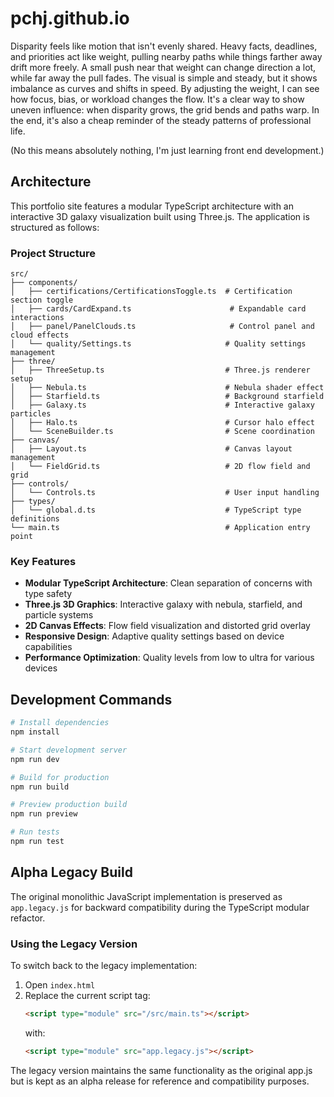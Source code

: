 # pchj.github.io

Disparity feels like motion that isn't evenly shared. Heavy facts, deadlines, and priorities act like weight, pulling nearby paths while things farther away drift more freely. A small push near that weight can change direction a lot, while far away the pull fades. The visual is simple and steady, but it shows imbalance as curves and shifts in speed. By adjusting the weight, I can see how focus, bias, or workload changes the flow. It's a clear way to show uneven influence: when disparity grows, the grid bends and paths warp. In the end, it's also a cheap reminder of the steady patterns of professional life. 

(No this means absolutely nothing, I'm just learning front end development.)

## Architecture

This portfolio site features a modular TypeScript architecture with an interactive 3D galaxy visualization built using Three.js. The application is structured as follows:

### Project Structure

```
src/
├── components/
│   ├── certifications/CertificationsToggle.ts  # Certification section toggle
│   ├── cards/CardExpand.ts                      # Expandable card interactions
│   ├── panel/PanelClouds.ts                     # Control panel and cloud effects
│   └── quality/Settings.ts                     # Quality settings management
├── three/
│   ├── ThreeSetup.ts                           # Three.js renderer setup
│   ├── Nebula.ts                               # Nebula shader effect
│   ├── Starfield.ts                            # Background starfield
│   ├── Galaxy.ts                               # Interactive galaxy particles
│   ├── Halo.ts                                 # Cursor halo effect
│   └── SceneBuilder.ts                         # Scene coordination
├── canvas/
│   ├── Layout.ts                               # Canvas layout management
│   └── FieldGrid.ts                            # 2D flow field and grid
├── controls/
│   └── Controls.ts                             # User input handling
├── types/
│   └── global.d.ts                             # TypeScript type definitions
└── main.ts                                     # Application entry point
```

### Key Features

- **Modular TypeScript Architecture**: Clean separation of concerns with type safety
- **Three.js 3D Graphics**: Interactive galaxy with nebula, starfield, and particle systems
- **2D Canvas Effects**: Flow field visualization and distorted grid overlay
- **Responsive Design**: Adaptive quality settings based on device capabilities
- **Performance Optimization**: Quality levels from low to ultra for various devices

## Development Commands

```bash
# Install dependencies
npm install

# Start development server
npm run dev

# Build for production
npm run build

# Preview production build
npm run preview

# Run tests
npm run test
```

## Alpha Legacy Build

The original monolithic JavaScript implementation is preserved as `app.legacy.js` for backward compatibility during the TypeScript modular refactor.

### Using the Legacy Version

To switch back to the legacy implementation:

1. Open `index.html`
2. Replace the current script tag:
   ```html
   <script type="module" src="/src/main.ts"></script>
   ```
   with:
   ```html
   <script type="module" src="app.legacy.js"></script>
   ```

The legacy version maintains the same functionality as the original app.js but is kept as an alpha release for reference and compatibility purposes.